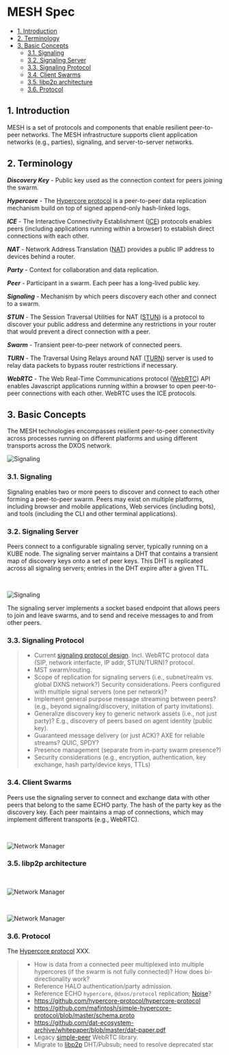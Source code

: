 # MESH Spec <!-- omit in toc -->

<!-- @toc -->

- [1. Introduction](#1-introduction)
- [2. Terminology](#2-terminology)
- [3. Basic Concepts](#3-basic-concepts)
  - [3.1. Signaling](#31-signaling)
  - [3.2. Signaling Server](#32-signaling-server)
  - [3.3. Signaling Protocol](#33-signaling-protocol)
  - [3.4. Client Swarms](#34-client-swarms)
  - [3.5. libp2p architecture](#35-libp2p-architecture)
  - [3.6. Protocol](#36-protocol)

## 1. Introduction

MESH is a set of protocols and components that enable resilient peer-to-peer networks.
The MESH infrastructure supports client application networks (e.g., parties), signaling, and server-to-server networks.

## 2. Terminology

***Discovery Key*** -
Public key used as the connection context for peers joining the swarm.

***Hypercore*** -
The [Hypercore protocol](https://hypercore-protocol.org) is a peer-to-peer data replication mechanism build on top of signed append-only hash-linked logs.

***ICE*** -
The Interactive Connectivity Establishment ([ICE](https://en.wikipedia.org/wiki/Interactive_Connectivity_Establishment)) protocols enables peers (including applications running within a browser) to establish direct connections with each other.

***NAT*** -
Network Address Translation ([NAT](https://en.wikipedia.org/wiki/Network_address_translation)) provides a public IP address to devices behind a router.

***Party*** -
Context for collaboration and data replication.

***Peer*** -
Participant in a swarm. Each peer has a long-lived public key.

***Signaling*** -
Mechanism by which peers discovery each other and connect to a swarm.

***STUN*** -
The Session Traversal Utilities for NAT ([STUN](https://en.wikipedia.org/wiki/STUN)) is a protocol to discover your public address and determine any restrictions in your router that would prevent a direct connection with a peer.

***Swarm*** -
Transient peer-to-peer network of connected peers.

***TURN*** -
The Traversal Using Relays around NAT ([TURN](https://en.wikipedia.org/wiki/TURN)) server is used to relay data packets to bypass router restrictions if necessary.

***WebRTC*** -
The Web Real-Time Communications protocol ([WebRTC](https://developer.mozilla.org/en-US/docs/Web/API/WebRTC_API/Protocols)) API enables Javascript applications running within a browser to open peer-to-peer connections with each other. WebRTC uses the ICE protocols.

## 3. Basic Concepts

The MESH technologies encompasses resilient peer-to-peer connectivity across processes running on different platforms and using different transports across the DXOS network.

![Signaling](./diagrams/mesh.drawio.svg)



### 3.1. Signaling

Signaling enables two or more peers to discover and connect to each other forming a peer-to-peer swarm.
Peers may exist on multiple platforms, including browser and mobile applications, Web services (including bots), and tools (including the CLI and other terminal applications).

### 3.2. Signaling Server

Peers connect to a configurable signaling server, typically running on a KUBE node.
The signaling server maintains a DHT that contains a transient map of discovery keys onto a set of peer keys.
This DHT is replicated across all signaling servers; entries in the DHT expire after a given TTL.

<br/> 

![Signaling](./diagrams/mesh-signal.drawio.svg)

The signaling server implements a socket based endpoint that allows peers to join and leave swarms, and to send and receive messages to and from other peers.

### 3.3. Signaling Protocol

> *   Current [signaling protocol design](https://github.com/dxos/protocols/issues/1316). Incl. WebRTC protocol data (SIP, network interfacte, IP addr, STUN/TURN)?
>     protocol.
> *   MST swarm/routing.
> *   Scope of replication for signaling servers (i.e., subnet/realm vs. global DXNS network?) Security considerations. Peers configured with multiple signal servers (one per network)?
> *   Implement general purpose message streaming between peers? (e.g., beyond signaling/discovery, iniitation of party invitations).
> *   Generalize discovery key to generic network assets (i.e., not just party)? E.g., discovery of peers based on agent identity (public key).
> *   Guaranteed message delivery (or just ACK)? AXE for reliable streams? QUIC, SPDY?
> *   Presence management (separate from in-party swarm presence?)
> *   Security considerations (e.g., encryption, authentication, key exchange, hash party/device keys, TTLs)

### 3.4. Client Swarms

Peers use the signaling server to connect and exchange data with other peers that belong to the same ECHO party.
The hash of the party key as the discovery key.
Each peer maintains a map of connections, which may implement different transports (e.g., WebRTC).

<br/> 

![Network Manager](./diagrams/mesh-network-manager.drawio.svg)

### 3.5. libp2p architecture

<br/> 

![Network Manager](./diagrams/mesh-libp2p-signaling.drawio.svg)

<br/> 

![Network Manager](./diagrams/mesh-network-manager-libp2p.drawio.svg)

### 3.6. Protocol

The [Hypercore protocol](https://github.com/hypercore-protocol/hypercore-protocol) XXX.

> *   How is data from a connected peer multiplexed into multiple hypercores (if the swarm is not fully connected)? How does bi-directionality work?
> *   Reference HALO authentication/party admission.
> *   Reference ECHO `hypercore`, `@dxos/protocol` replication; [Noise](https://noiseprotocol.org/noise.html)?
> *   <https://github.com/hypercore-protocol/hypercore-protocol>
> *   <https://github.com/mafintosh/simple-hypercore-protocol/blob/master/schema.proto>
> *   <https://github.com/dat-ecosystem-archive/whitepaper/blob/master/dat-paper.pdf>
> *   Legacy [simple-peer](https://www.npmjs.com/package/simple-peer) WebRTC library.
> *   Migrate to [libp2p](https://github.com/libp2p/specs) DHT/Pubsub; need to resolve deprecated star

